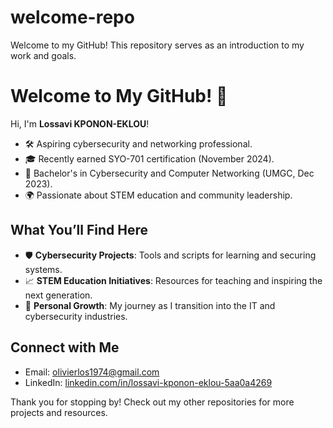 # welcome-repo
Welcome to my GitHub! This repository serves as an introduction to my work and goals.
# Welcome to My GitHub! 👋  

Hi, I'm **Lossavi KPONON-EKLOU**!  
- 🛠️ Aspiring cybersecurity and networking professional.  
- 🎓 Recently earned SYO-701 certification (November 2024).  
- 🌟 Bachelor's in Cybersecurity and Computer Networking (UMGC, Dec 2023).  
- 🌍 Passionate about STEM education and community leadership.  

## What You’ll Find Here  
- 🛡️ **Cybersecurity Projects**: Tools and scripts for learning and securing systems.  
- 📈 **STEM Education Initiatives**: Resources for teaching and inspiring the next generation.  
- 🚀 **Personal Growth**: My journey as I transition into the IT and cybersecurity industries.  

## Connect with Me  
- Email: [olivierlos1974@gmail.com](mailto:olivierlos1974@gmail.com)  
- LinkedIn: [linkedin.com/in/lossavi-kponon-eklou-5aa0a4269](https://linkedin.com/in/lossavi-kponon-eklou5aa0a4269)  

Thank you for stopping by! Check out my other repositories for more projects and resources.  
